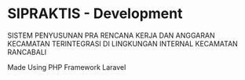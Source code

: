 # SIPRAKTIS - Development

SISTEM PENYUSUNAN PRA RENCANA KERJA DAN ANGGARAN KECAMATAN TERINTEGRASI DI LINGKUNGAN INTERNAL KECAMATAN RANCABALI 

Made Using PHP Framework Laravel
